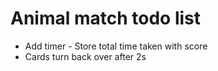 # Animal match todo list
- Add timer - Store total time taken with score
- Cards turn back over after 2s